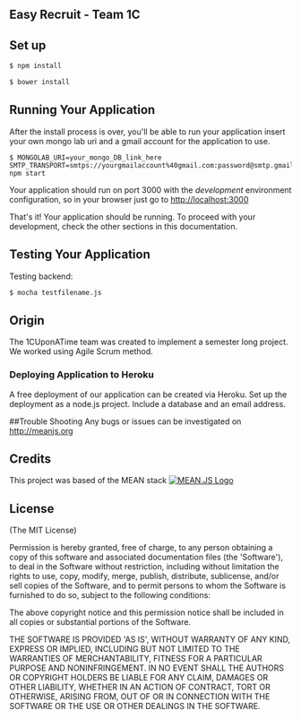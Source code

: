 ## 																										Easy Recruit - Team 1C

## Set up

```bash
$ npm install
```

```bash
$ bower install
```

## Running Your Application
After the install process is over, you'll be able to run your application insert your own mongo lab uri and a gmail account for the application to use.

```
$ MONGOLAB_URI=your_mongo_DB_link_here SMTP_TRANSPORT=smtps://yourgmailaccount%40gmail.com:password@smtp.gmail.com npm start
```

Your application should run on port 3000 with the *development* environment configuration, so in your browser just go to [http://localhost:3000](http://localhost:3000)

That's it! Your application should be running. To proceed with your development, check the other sections in this documentation.


## Testing Your Application

Testing backend:
```bash
$ mocha testfilename.js
```


## Origin
The 1CUponATime team was created to implement a semester long project. We worked using Agile Scrum method.

###  Deploying Application to Heroku
A free deployment of our application can be created via Heroku.
Set up the deployment as a node.js project. Include a database and an email address.

##Trouble Shooting
Any bugs or issues can be investigated on http://meanjs.org

## Credits
This project was based of the MEAN stack
[![MEAN.JS Logo](http://meanjs.org/img/logo-small.png)](http://meanjs.org/)


## License
(The MIT License)

Permission is hereby granted, free of charge, to any person obtaining
a copy of this software and associated documentation files (the
'Software'), to deal in the Software without restriction, including
without limitation the rights to use, copy, modify, merge, publish,
distribute, sublicense, and/or sell copies of the Software, and to
permit persons to whom the Software is furnished to do so, subject to
the following conditions:

The above copyright notice and this permission notice shall be
included in all copies or substantial portions of the Software.

THE SOFTWARE IS PROVIDED 'AS IS', WITHOUT WARRANTY OF ANY KIND,
EXPRESS OR IMPLIED, INCLUDING BUT NOT LIMITED TO THE WARRANTIES OF
MERCHANTABILITY, FITNESS FOR A PARTICULAR PURPOSE AND NONINFRINGEMENT.
IN NO EVENT SHALL THE AUTHORS OR COPYRIGHT HOLDERS BE LIABLE FOR ANY
CLAIM, DAMAGES OR OTHER LIABILITY, WHETHER IN AN ACTION OF CONTRACT,
TORT OR OTHERWISE, ARISING FROM, OUT OF OR IN CONNECTION WITH THE
SOFTWARE OR THE USE OR OTHER DEALINGS IN THE SOFTWARE.
